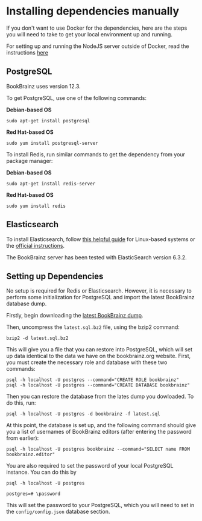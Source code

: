 # Installing dependencies manually

If you don't want to use Docker for the dependencies, here are the steps you will need to take to get your local environment up and running.

For setting up and running the NodeJS server outside of Docker, read the instructions [here](./NODEJS_SETUP.md)



## PostgreSQL
BookBrainz uses version 12.3.

To get PostgreSQL, use one of the following commands:

**Debian-based OS**

    sudo apt-get install postgresql

**Red Hat-based OS**

    sudo yum install postgresql-server

To install Redis, run similar commands to get the dependency from your package
manager:

**Debian-based OS**

    sudo apt-get install redis-server

**Red Hat-based OS**

    sudo yum install redis


## Elasticsearch

To install Elasticsearch, follow [this helpful guide](https://www.digitalocean.com/community/tutorials/how-to-install-and-configure-elasticsearch-on-ubuntu-16-04) for Linux-based systems or the [official instructions](
https://www.elastic.co/guide/en/elasticsearch/reference/6.3/install-elasticsearch.html).

The BookBrainz server has been tested with ElasticSearch version 6.3.2.

## Setting up Dependencies

No setup is required for Redis or Elasticsearch. However, it is necessary to
perform some initialization for PostgreSQL and import the latest BookBrainz
database dump.

Firstly, begin downloading the [latest BookBrainz dump](http://ftp.musicbrainz.org/pub/musicbrainz/bookbrainz/latest.sql.bz2).

Then, uncompress the `latest.sql.bz2` file, using the bzip2 command:

    bzip2 -d latest.sql.bz2

This will give you a file that you can restore into PostgreSQL, which will
set up data identical to the data we have on the bookbrainz.org website. First, you must create the necessary role and database with these two commands:

	psql -h localhost -U postgres --command="CREATE ROLE bookbrainz"	
	psql -h localhost -U postgres --command="CREATE DATABASE bookbrainz"

Then you can restore the database from the lates dump you dowloaded. To do
this, run:

    psql -h localhost -U postgres -d bookbrainz -f latest.sql

At this point, the database is set up, and the following command should give
you a list of usernames of BookBrainz editors (after entering the password from
earlier):

    psql -h localhost -U postgres bookbrainz --command="SELECT name FROM bookbrainz.editor"

You are also required to set the password of your local PostgreSQL instance.
You can do this by


    psql -h localhost -U postgres

    postgres=# \password

This will set the password to your PostgreSQL, which you will need to set in the `config/config.json` database section.
